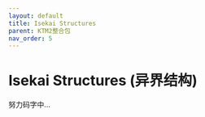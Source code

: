 ```yaml
---
layout: default
title: Isekai Structures
parent: KTM2整合包
nav_order: 5
---
```


# Isekai Structures (异界结构)

努力码字中…